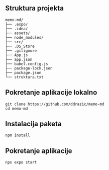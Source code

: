 ## Struktura projekta

```
memo-md/
├── .expo/
├── .idea/
├── assets/
├── node_modules/
├── src/
├── .DS_Store
├── .gitignore
├── App.js
├── app.json
├── babel.config.js
├── package-lock.json
├── package.json
└── struktura.txt
```

## Pokretanje aplikacije lokalno
```
git clone https://github.com/ddrazic/memo-md
cd memo-md
```


## Instalacija paketa
```
npm install
```

## Pokretanje aplikacije
```
npx expo start
```

